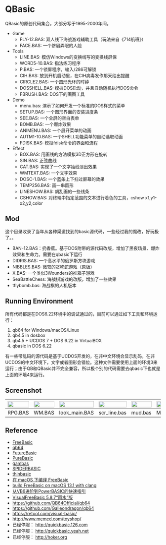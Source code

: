 # QBasic

QBasic的原创代码集合，大部分写于1995-2000年间。

- Game
    - FLY-12.BAS: 双人线下海战游戏辅助工具（玩法来自《714航班》）
    - FACE.BAS: 一个挤眉弄眼的人脸
- Tools
    - LINE.BAS: 模仿Windows的变换线写的变换线屏保
    - WORD5-10.BAS: 指法练习程序
    - P.BAS: 一个锁屏程序，输入/286可解锁
    - CIH.BAS: 放到开机启动里，在CIH病毒发作那天给出提醒
    - CIRCLE2.BAS: 一个圆形光环的时钟
    - DOSSHELL.BAS: 模拟DOS启动，并且自动随机执行DOS命令
    - FBRUSH.BAS: DOS下的画图工具
- Demo
    - menu.bas: 演示了如何开发一个标准的DOS样式的菜单
    - SETUP.BAS: 一个图形界面的安装进度条
    - SEE.BAS: 一个全屏的空白表单
    - BOMB.BAS: 一个爆炸效果
    - ANIMENU.BAS: 一个展开菜单的动画
    - AUTM1-10.BAS: 一个SHELL功能菜单的自动选取动画
    - FDISK.BAS: 模拟fdisk命令的界面和流程
- Effect
    - BOX.BAS: 用画线的方法模拟3D正方形在旋转
    - SIN.BAS: 正弦曲线
    - CAT.BAS: 实现了一个文字抽线淡出效果
    - WMTEXT.BAS: 一个文字效果
    - DOSC-1.BAS: 一个蓝条上下扫过屏幕的效果
    - TEMP256.BAS: 画一串圆形
    - LINESHOW.BAS: 胡乱画的一些线条
    - CSHOW.BAS: 对终端中指定范围的文本进行着色的工具，cshow x1,y1-x2,y2,color

## Mod

这个目录收录了当年从各种渠道找到的basic源代码，一些经过我的魔改，好玩极了。。

- BAN-12.BAS：扔香蕉。基于DOS附带的源代码改版，增加了黑夜场景、爆炸效果和生命力。需要在qbasic下运行
- DIDRIS.BAS: 一个高水平的俄罗斯方块游戏
- NIBBLES.BAS: 微软的贪吃蛇游戏（原版）
- X.BAS: 一个类似3Wounders的推箱子游戏
- SeaBattleChess: 海战棋游戏的改版，增加了一些效果
- tflybomb.bas: 海战棋的人机版本

## Running Environment

所有代码都是在DOS6.22环境中的调试通过的，目前可以通过如下工具和环境运行：

1. qb64 for Windows/macOS/Linux
2. qb4.5 in dosbox
3. qb4.5 + UCDOS 7 + DOS 6.22 in VirtualBOX
4. qbasic in DOS 6.22

有一些带乱码的源代码是基于UCDOS开发的，在非中文环境会显示乱码，在非UCDOS的中文环境下，文字或者图形会错位。这种文件需要使用上面的环境3来运行；由于QB和QBasic并不完全兼容，所以极个别的代码需要去qbasic下也就是上面的环境4来运行。

## Screenshot

| <img src="http://www.memcd.com/pengyuwei/images/1998_casktown.png" width="100%" /> | <img src="http://www.memcd.com/toyshop/ffb/images/big/wm1.jpg" width="100%" /> |  <img src="http://www.memcd.com/toyshop/ffb/images/big/look_main.gif" width="100%" />  |  <img src="http://www.memcd.com/toyshop/ffb/images/big/scr_line.gif" width="100%" />  |  <img src="http://www.memcd.com/toyshop/ffb/images/big/mud_login.gif" width="100%" />  |  <img src="http://www.memcd.com/toyshop/ffb/images/big/MENU1.JPG" width="100%" />  |
| --- | --- | --- | --- | --- | --- |
| RPG.BAS | WM.BAS | look_main.BAS    | scr_line.bas  |   mud.bas  | MENU1.BAS  |


## Reference

- [FreeBasic](https://www.freebasic.net/)
- [qb64](https://qb64.com/)
- [FutureBasic](http://www.brilorsoftware.com/fb/pages/home.html)
- [PureBasic](https://www.purebasic.com/index.php)
- [gambas](https://gambas.sourceforge.net/en/main.html)
- [SPIDERBASIC](https://www.spiderbasic.com/)
- [thinbasic](https://www.thinbasic.com/)
- [在 macOS 下编译 FreeBasic](https://zhuanlan.zhihu.com/p/611374318)
- [build FreeBasic on macOS 13.1 with clang](https://github.com/freebasic/fbc/issues/409)
- [从VB6进阶到PowerBASIC的快速指引](http://www.yfvb.com/thread-6408.htm)
- [VisualFreeBasic 5.8.7“雨水”版](http://www.yfvb.com/soft-48.htm)
- https://github.com/QB64Official/qb64
- https://github.com/Galleondragon/qb64
- https://retool.com/visual-basic/
- http://www.memcd.com/toyshop/
- 已经停服： http://quickbasic.126.com
- 已经停服： http://quickbasic.yeah.net
- 已经停服： http://hoker.org